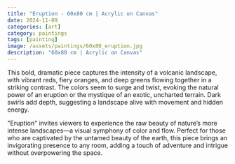 ```yaml
---
title: "Eruption - 60x80 cm | Acrylic on Canvas"
date: 2024-11-09
categories: [art]
category: paintings
tags: [painting]
image: /assets/paintings/60x80_eruption.jpg
description: "60x80 cm | Acrylic on Canvas"
---
```


This bold, dramatic piece captures the intensity of a volcanic landscape, with vibrant reds, fiery oranges, and deep greens flowing together in a striking contrast. The colors seem to surge and twist, evoking the natural power of an eruption or the mystique of an exotic, uncharted terrain. Dark swirls add depth, suggesting a landscape alive with movement and hidden energy.

"Eruption" invites viewers to experience the raw beauty of nature’s more intense landscapes—a visual symphony of color and flow. Perfect for those who are captivated by the untamed beauty of the earth, this piece brings an invigorating presence to any room, adding a touch of adventure and intrigue without overpowering the space.







